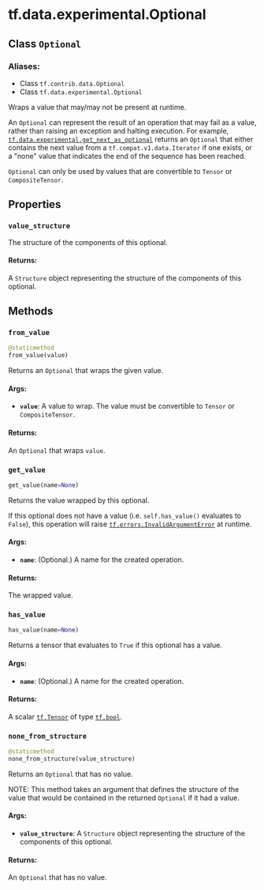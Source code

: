 <div itemscope itemtype="http://developers.google.com/ReferenceObject">
<meta itemprop="name" content="tf.data.experimental.Optional" />
<meta itemprop="path" content="Stable" />
<meta itemprop="property" content="value_structure"/>
<meta itemprop="property" content="from_value"/>
<meta itemprop="property" content="get_value"/>
<meta itemprop="property" content="has_value"/>
<meta itemprop="property" content="none_from_structure"/>
</div>

# tf.data.experimental.Optional

## Class `Optional`



### Aliases:

* Class `tf.contrib.data.Optional`
* Class `tf.data.experimental.Optional`

Wraps a value that may/may not be present at runtime.

An `Optional` can represent the result of an operation that may fail as a
value, rather than raising an exception and halting execution. For example,
<a href="../../../tf/data/experimental/get_next_as_optional.md"><code>tf.data.experimental.get_next_as_optional</code></a> returns an `Optional` that either
contains the next value from a `tf.compat.v1.data.Iterator` if one exists, or
a "none" value that indicates the end of the sequence has been reached.

`Optional` can only be used by values that are convertible to `Tensor` or
`CompositeTensor`.

## Properties

<h3 id="value_structure"><code>value_structure</code></h3>

The structure of the components of this optional.

#### Returns:

A `Structure` object representing the structure of the components of this
  optional.



## Methods

<h3 id="from_value"><code>from_value</code></h3>

``` python
@staticmethod
from_value(value)
```

Returns an `Optional` that wraps the given value.

#### Args:

* <b>`value`</b>: A value to wrap. The value must be convertible to `Tensor` or
    `CompositeTensor`.


#### Returns:

An `Optional` that wraps `value`.

<h3 id="get_value"><code>get_value</code></h3>

``` python
get_value(name=None)
```

Returns the value wrapped by this optional.

If this optional does not have a value (i.e. `self.has_value()` evaluates
to `False`), this operation will raise <a href="../../../tf/errors/InvalidArgumentError.md"><code>tf.errors.InvalidArgumentError</code></a>
at runtime.

#### Args:

* <b>`name`</b>: (Optional.) A name for the created operation.


#### Returns:

The wrapped value.

<h3 id="has_value"><code>has_value</code></h3>

``` python
has_value(name=None)
```

Returns a tensor that evaluates to `True` if this optional has a value.

#### Args:

* <b>`name`</b>: (Optional.) A name for the created operation.


#### Returns:

A scalar <a href="../../../tf/Tensor.md"><code>tf.Tensor</code></a> of type <a href="../../../tf/dtypes.md#bool"><code>tf.bool</code></a>.

<h3 id="none_from_structure"><code>none_from_structure</code></h3>

``` python
@staticmethod
none_from_structure(value_structure)
```

Returns an `Optional` that has no value.

NOTE: This method takes an argument that defines the structure of the value
that would be contained in the returned `Optional` if it had a value.

#### Args:

* <b>`value_structure`</b>: A `Structure` object representing the structure of the
    components of this optional.


#### Returns:

An `Optional` that has no value.




